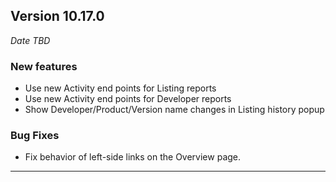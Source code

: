 
## Version 10.17.0
_Date TBD_

### New features
* Use new Activity end points for Listing reports
* Use new Activity end points for Developer reports
* Show Developer/Product/Version name changes in Listing history popup

### Bug Fixes
* Fix behavior of left-side links on the Overview page.

---
